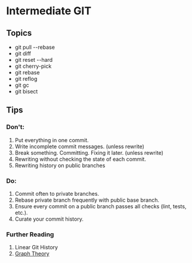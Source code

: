 # Intermediate GIT

## Topics
- git pull --rebase
- git diff
- git reset --hard
- git cherry-pick
- git rebase
- git reflog
- git gc
- git bisect

## Tips
### Don't:
1. Put everything in one commit.
1. Write incomplete commit messages. (unless rewrite)
1. Break something. Committing. Fixing it later. (unless rewrite)
1. Rewriting without checking the state of each commit.
1. Rewriting history on public branches

### Do:
1. Commit often to private branches.
1. Rebase private branch frequently with public base branch.
1. Ensure every commit on a public branch passes all checks (lint, tests, etc.).
1. Curate your commit history.

### Further Reading
1. Linear Git History
1. [Graph Theory](http://think-like-a-git.net/)
